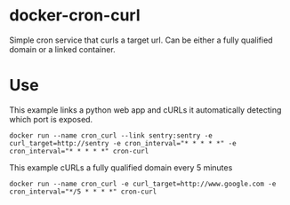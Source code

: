 # docker-cron-curl
Simple cron service that curls a target url. Can be either a fully qualified domain or a linked container.

# Use

This example links a python web app and cURLs it automatically detecting which port is exposed.

```docker run --name cron_curl --link sentry:sentry -e curl_target=http://sentry -e cron_interval="* * * * *" -e cron_interval="* * * * *" cron-curl```

This example cURLs a fully qualified domain every 5 minutes

```docker run --name cron_curl -e curl_target=http://www.google.com -e cron_interval="*/5 * * * *" cron-curl```